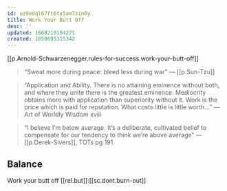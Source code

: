 ```yaml
---
id: uz9edql67ft6ty5am7zin6y
title: Work Your Butt Off
desc: ''
updated: 1668210194271
created: 1650695315342
---
```


[[p.Arnold-Schwarzenegger.rules-for-success.work-your-butt-off]]

> “Sweat more during peace: bleed less during war” — [[p.Sun-Tzu]]

> “Application and Ability. There is no attaining eminence without both, and where they unite there is the greatest eminence. Mediocrity obtains more with application than superiority without it. Work is the price which is paid for reputation. What costs little is little worth…” — Art of Worldly Wisdom xviii 

> “I believe I’m below average. It’s a deliberate, cultivated belief to compensate for our tendency to think we’re above average” — [[p.Derek-Sivers]], TOTs pg 191

## Balance
Work your butt off [[rel.but]]:[[sc.dont.burn-out]]
